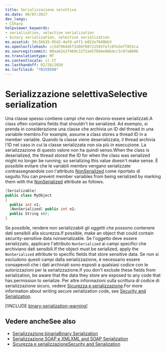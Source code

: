 ```yaml
---
title: Serializzazione selettiva
ms.date: 08/07/2017
dev_langs:
- CSharp
helpviewer_keywords:
- serialization, selective serialization
- binary serialization, selective serialization
ms.assetid: 39c56635-95d2-4afd-aff1-b022e7649bb3
ms.openlocfilehash: cc5d7964d5f3268f08721593fefc07e3eff853ca
ms.sourcegitcommit: 00aa62e2f469c2272a457b04e66b4cc3c97a800b
ms.translationtype: MT
ms.contentlocale: it-IT
ms.lasthandoff: 02/28/2020
ms.locfileid: "78159598"
---
```

# <a name="selective-serialization"></a><span data-ttu-id="0ba45-102">Serializzazione selettiva</span><span class="sxs-lookup"><span data-stu-id="0ba45-102">Selective serialization</span></span>
<span data-ttu-id="0ba45-103">Una classe spesso contiene campi che non devono essere serializzati.</span><span class="sxs-lookup"><span data-stu-id="0ba45-103">A class often contains fields that shouldn't be serialized.</span></span> <span data-ttu-id="0ba45-104">Ad esempio, si prenda in considerazione una classe che archivia un ID del thread in una variabile membro.</span><span class="sxs-lookup"><span data-stu-id="0ba45-104">For example, assume a class stores a thread ID in a member variable.</span></span> <span data-ttu-id="0ba45-105">Quando la classe viene deserializzata, il thread archivia l'ID nel caso in cui la classe serializzata non sia più in esecuzione. La serializzazione di questo valore non ha quindi senso.</span><span class="sxs-lookup"><span data-stu-id="0ba45-105">When the class is deserialized, the thread stored the ID for when the class was serialized might no longer be running; so serializing this value doesn't make sense.</span></span> <span data-ttu-id="0ba45-106">È possibile evitare che le variabili membro vengano serializzate contrassegnandole con l'attributo [NonSerialized](xref:System.NonSerializedAttribute) come riportato di seguito.</span><span class="sxs-lookup"><span data-stu-id="0ba45-106">You can prevent member variables from being serialized by marking them with the [NonSerialized](xref:System.NonSerializedAttribute) attribute as follows.</span></span>  
  
```csharp  
[Serializable]  
public class MyObject
{  
  public int n1;  
  [NonSerialized] public int n2;  
  public String str;  
}  
```

<span data-ttu-id="0ba45-107">Se possibile, rendere non serializzabili gli oggetti che possono contenere dati sensibili alla sicurezza.</span><span class="sxs-lookup"><span data-stu-id="0ba45-107">If possible, make an object that could contain security-sensitive data nonserializable.</span></span> <span data-ttu-id="0ba45-108">Se l'oggetto deve essere serializzato, applicare l'attributo `NonSerialized` ai campi specifici che archiviano dati sensibili.</span><span class="sxs-lookup"><span data-stu-id="0ba45-108">If the object must be serialized, apply the `NonSerialized` attribute to specific fields that store sensitive data.</span></span> <span data-ttu-id="0ba45-109">Se non si escludono questi campi dalla serializzazione, è necessario essere consapevoli che i dati archiviati sono esposti a qualsiasi codice con le autorizzazioni per la serializzazione.</span><span class="sxs-lookup"><span data-stu-id="0ba45-109">If you don't exclude these fields from serialization, be aware that the data they store are exposed to any code that has permission to serialize.</span></span> <span data-ttu-id="0ba45-110">Per altre informazioni sulla scrittura di codice di serializzazione sicuro, vedere [Sicurezza e serializzazione](../../../docs/framework/misc/security-and-serialization.md).</span><span class="sxs-lookup"><span data-stu-id="0ba45-110">For more information about writing secure serialization code, see [Security and Serialization](../../../docs/framework/misc/security-and-serialization.md).</span></span>

[!INCLUDE [binary-serialization-warning](../../../includes/binary-serialization-warning.md)]
  
## <a name="see-also"></a><span data-ttu-id="0ba45-111">Vedere anche</span><span class="sxs-lookup"><span data-stu-id="0ba45-111">See also</span></span>

- [<span data-ttu-id="0ba45-112">Serializzazione binaria</span><span class="sxs-lookup"><span data-stu-id="0ba45-112">Binary Serialization</span></span>](binary-serialization.md)
- [<span data-ttu-id="0ba45-113">Serializzazione SOAP e XML</span><span class="sxs-lookup"><span data-stu-id="0ba45-113">XML and SOAP Serialization</span></span>](xml-and-soap-serialization.md)
- [<span data-ttu-id="0ba45-114">Sicurezza e serializzazione</span><span class="sxs-lookup"><span data-stu-id="0ba45-114">Security and Serialization</span></span>](../../../docs/framework/misc/security-and-serialization.md)

